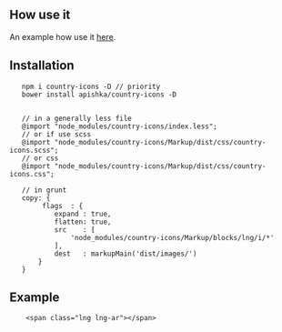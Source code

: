 ## How use it

An example how use it [here](https://apishka.github.io/country-icons/#!/).

## Installation

       npm i country-icons -D // priority
       bower install apishka/country-icons -D
       
       
       // in a generally less file
       @import "node_modules/country-icons/index.less";
       // or if use scss
       @import "node_modules/country-icons/Markup/dist/css/country-icons.scss";
       // or css
       @import "node_modules/country-icons/Markup/dist/css/country-icons.css";
       
       // in grunt
       copy: {
            flags  : {
               expand : true,
               flatten: true,
               src    : [
                   'node_modules/country-icons/Markup/blocks/lng/i/*'
               ],
               dest   : markupMain('dist/images/')
           }
       }


## Example

        <span class="lng lng-ar"></span> 